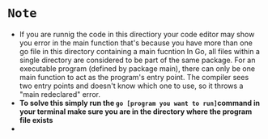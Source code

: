 # `Note`
- If you are runnig the code in this directiory your code editor may show you error in the main function that's because you have more than one go file in this directory containing a main fucntion
In Go, all files within a single directory are considered to be part of the same package. For an executable program (defined by package main), there can only be one main function to act as the program's 
entry point. The compiler sees two entry points and doesn't know which one to use, so it throws a "main redeclared" error.
- **To solve this simply run the `go [program you want to run]`command in your terminal make sure you are in the directory where the program file exists**
- 
